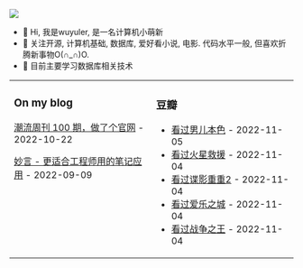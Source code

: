 ![](https://wuyuler-1304867472.cos.ap-shanghai.myqcloud.com/images/202211041128000.png)



- 👋 Hi, 我是wuyuler, 是一名计算机小萌新
- 👀 关注开源, 计算机基础, 数据库, 爱好看小说, 电影. 代码水平一般, 但喜欢折腾新事物O(∩_∩)O.
- 🌱 目前主要学习数据库相关技术
<table><tr><td valign="top" width="33%">


### On my blog
<!-- blog starts -->
[潮流周刊 100 期，做了个官网](https://wuyuler.github.io/2022-10-22/weekly.html) - 2022-10-22

[妙言 - 更适合工程师用的笔记应用](https://wuyuler.github.io/2022-09-09/miaoyan.html) - 2022-09-09
<!-- blog ends -->
</td><td valign="top" width="33%">

### 豆瓣
<!-- douban starts -->
* <a href='http://movie.douban.com/subject/2080133/' target='_blank'>看过男儿本色</a> - 2022-11-05
* <a href='http://movie.douban.com/subject/25864085/' target='_blank'>看过火星救援</a> - 2022-11-04
* <a href='http://movie.douban.com/subject/1308767/' target='_blank'>看过谍影重重2</a> - 2022-11-04
* <a href='http://movie.douban.com/subject/25934014/' target='_blank'>看过爱乐之城</a> - 2022-11-04
* <a href='http://movie.douban.com/subject/1419936/' target='_blank'>看过战争之王</a> - 2022-11-04
<!-- douban ends -->
</td></tr></table>

<!---
wuyuler/wuyuler is a ✨ special ✨ repository because its `README.md` (this file) appears on your GitHub profile.
You can click the Preview link to take a look at your changes.
--->
